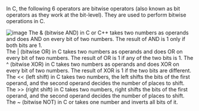  In C, the following 6 operators are bitwise operators (also known as bit operators as they work at the bit-level). They are used to perform bitwise operations in C.
 
 
 ![image](https://user-images.githubusercontent.com/125429673/234464259-76852507-938b-47a2-954f-2be0922003fc.png)
The & (bitwise AND) in C or C++ takes two numbers as operands and does AND on every bit of two numbers. The result of AND is 1 only if both bits are 1.  
The | (bitwise OR) in C  takes two numbers as operands and does OR on every bit of two numbers. The result of OR is 1 if any of the two bits is 1. 
The ^ (bitwise XOR) in C  takes two numbers as operands and does XOR on every bit of two numbers. The result of XOR is 1 if the two bits are different. 
The << (left shift) in C  takes two numbers, the left shifts the bits of the first operand, and the second operand decides the number of places to shift. 
The >> (right shift) in C  takes two numbers, right shifts the bits of the first operand, and the second operand decides the number of places to shift. 
The ~ (bitwise NOT) in C or takes one number and inverts all bits of it.
